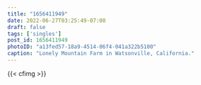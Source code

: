 ```yaml
---
title: "1656411949"
date: 2022-06-27T03:25:49-07:00
draft: false
tags: ['singles']
post_id: 1656411949
photoID: "a13fed57-18a9-4514-06f4-041a322b5100"
caption: "Lonely Mountain Farm in Watsonville, California."
---
```

{{< cfimg >}}